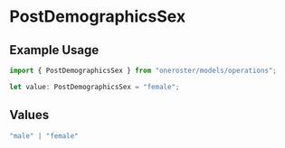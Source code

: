 # PostDemographicsSex

## Example Usage

```typescript
import { PostDemographicsSex } from "oneroster/models/operations";

let value: PostDemographicsSex = "female";
```

## Values

```typescript
"male" | "female"
```